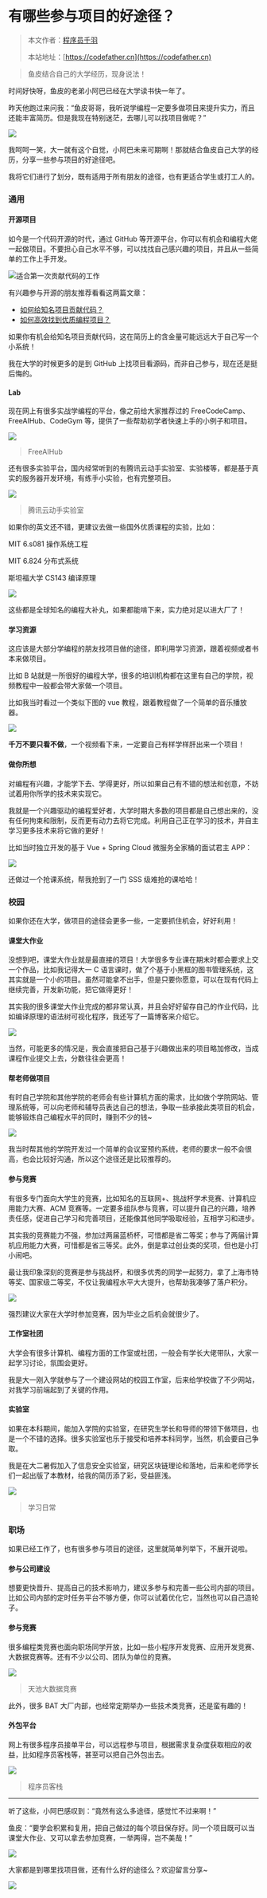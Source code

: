 # 有哪些参与项目的好途径？

> 本文作者：[程序员千羽](https://yuyuanweb.feishu.cn/wiki/Abldw5WkjidySxkKxU2cQdAtnah)
>
> 本站地址：[https://codefather.cn](https://codefather.cn)
 
> 鱼皮结合自己的大学经历，现身说法！

时间好快呀，鱼皮的老弟小阿巴已经在大学读书快一年了。

昨天他跑过来问我：“鱼皮哥哥，我听说学编程一定要多做项目来提升实力，而且还能丰富简历。但是我现在特别迷茫，去哪儿可以找项目做呢？”

![](https://pic.yupi.icu/5563/202311051530081.jpeg)

我呵呵一笑，大一就有这个自觉，小阿巴未来可期啊！那就结合鱼皮自己大学的经历，分享一些参与项目的好途径吧。

我将它们进行了划分，既有适用于所有朋友的途径，也有更适合学生或打工人的。

### 通用

#### 开源项目

如今是一个代码开源的时代，通过 GitHub 等开源平台，你可以有机会和编程大佬一起做项目。不要担心自己水平不够，可以找找自己感兴趣的项目，并且从一些简单的工作上手开发。

![](https://pic.yupi.icu/5563/202311051530370.png)适合第一次贡献代码的工作

有兴趣参与开源的朋友推荐看看这两篇文章：

- [如何给知名项目贡献代码？](http://mp.weixin.qq.com/s?__biz=MzI1NDczNTAwMA==&mid=2247495347&idx=1&sn=bc1e6e5d1a260114e34d4f62ed37dc15&chksm=e9c20944deb58052c057e81bfd87ed33391f8553841e4808df3c957c09a909253defba94aec3&scene=21#wechat_redirect)
- [如何高效找到优质编程项目？](http://mp.weixin.qq.com/s?__biz=MzI1NDczNTAwMA==&mid=2247492597&idx=1&sn=a4629094599f5b821ec2698ea4ef11f5&chksm=e9c20402deb58d146fc13fd8594a5e1f99f943bc96f8f63efb9e67feb0ac815a628d3cb7adef&scene=21#wechat_redirect)

如果你有机会给知名项目贡献代码，这在简历上的含金量可能远远大于自己写一个小系统！

我在大学的时候更多的是到 GitHub 上找项目看源码，而非自己参与，现在还是挺后悔的。

#### Lab

现在网上有很多实战学编程的平台，像之前给大家推荐过的 FreeCodeCamp、FreeAIHub、CodeGym 等，提供了一些帮助初学者快速上手的小例子和项目。

![](https://pic.yupi.icu/5563/202311051530362.png)

> FreeAIHub

还有很多实验平台，国内经常听到的有腾讯云动手实验室、实验楼等，都是基于真实的服务器开发环境，有练手小实验，也有完整项目。

![](https://pic.yupi.icu/5563/202311051530202.png)

> 腾讯云动手实验室

如果你的英文还不错，更建议去做一些国外优质课程的实验，比如：

MIT 6.s081 操作系统工程

MIT 6.824 分布式系统

斯坦福大学 CS143 编译原理

![](https://pic.yupi.icu/5563/202311051530046.png)

这些都是全球知名的编程大补丸，如果都能啃下来，实力绝对足以进大厂了！

#### 学习资源

这应该是大部分学编程的朋友找项目做的途径，即利用学习资源，跟着视频或者书本来做项目。

比如 B 站就是一所很好的编程大学，很多的培训机构都在这里有自己的学院，视频教程中一般都会带大家做一个项目。

比如我当时看过一个类似下图的 vue 教程，跟着教程做了一个简单的音乐播放器。

![](https://pic.yupi.icu/5563/202311051530207.png)

**千万不要只看不做**，一个视频看下来，一定要自己有样学样肝出来一个项目！

#### 做你所想

对编程有兴趣，才能学下去、学得更好，所以如果自己有不错的想法和创意，不妨试着用你所学的技术来实现它。

我就是一个兴趣驱动的编程爱好者，大学时期大多数的项目都是自己想出来的，没有任何拘束和限制，反而更有动力去将它完成。利用自己正在学习的技术，并自主学习更多技术来将它做的更好！

比如当时独立开发的基于 Vue + Spring Cloud 微服务全家桶的面试君主 APP：

![](https://pic.yupi.icu/5563/202311051530397.png)

还做过一个抢课系统，帮我抢到了一门 SSS 级难抢的课哈哈！

### 校园

如果你还在大学，做项目的途径会更多一些，一定要抓住机会，好好利用！

#### 课堂大作业

没想到吧，课堂大作业就是最直接的项目！大学很多专业课在期末时都会要求上交一个作品，比如我记得大一 C 语言课时，做了个基于小黑框的图书管理系统，这其实就是一个小的项目。虽然可能拿不出手，但是只要你愿意，可以在现有代码上继续完善，开发新功能，把它做得更好！

其实我的很多课堂大作业完成的都非常认真，并且会好好留存自己的作业代码，比如编译原理的语法树可视化程序，我还写了一篇博客来介绍它。

![](https://pic.yupi.icu/5563/202311051530927.png)

当然，可能更多的情况是，我会直接把自己基于兴趣做出来的项目略加修改，当成课程作业提交上去，分数往往会更高！

#### 帮老师做项目

有时自己学院和其他学院的老师会有些计算机方面的需求，比如做个学院网站、管理系统等，可以向老师和辅导员表达自己的想法，争取一些承接此类项目的机会，能够锻炼自己编程水平的同时，赚到不少的钱~

![](https://pic.yupi.icu/5563/202311051530199.jpeg)

我当时帮其他的学院开发过一个简单的会议室预约系统，老师的要求一般不会很高，也会比较好沟通，所以这个途径还是比较推荐的。

#### 参与竞赛

有很多专门面向大学生的竞赛，比如知名的互联网+、挑战杯学术竞赛、计算机应用能力大赛、ACM 竞赛等。一定要多组队参与竞赛，可以提升自己的兴趣，培养责任感，促进自己学习和完善项目，还能像其他同学吸取经验，互相学习和进步。

其实我的竞赛能力不强，参加过两届蓝桥杯，可惜都是省二等奖；参与了两届计算机应用能力大赛，可惜都是省三等奖。此外，倒是拿过创业类的奖项，但也是小打小闹吧。

最让我印象深刻的竞赛是参与挑战杯，和很多优秀的同学一起努力，拿了上海市特等奖、国家级二等奖，不仅让我编程水平大大提升，也帮助我凑够了落户积分。

![](https://pic.yupi.icu/5563/202311051530889.png)

强烈建议大家在大学时参加竞赛，因为毕业之后机会就很少了。

#### 工作室社团

大学会有很多计算机、编程方面的工作室或社团，一般会有学长大佬带队，大家一起学习讨论，氛围会更好。

我是大一刚入学就参与了一个建设网站的校园工作室，后来给学校做了不少网站，对我学习前端起到了关键的作用。

#### 实验室

如果在本科期间，能加入学院的实验室，在研究生学长和导师的带领下做项目，也是一个不错的选择。很多实验室也乐于接受和培养本科同学，当然，机会要自己争取。

我是在大二暑假加入了信息安全实验室，研究区块链理论和落地，后来和老师学长们一起出版了本教材，给我的简历添了彩，受益匪浅。

![](https://pic.yupi.icu/5563/202311051530079.jpeg)

> 学习日常

### 职场

如果已经工作了，也有很多参与项目的途径，这里就简单列举下，不展开说啦。

#### 参与公司建设

想要更快晋升、提高自己的技术影响力，建议多参与和完善一些公司内部的项目。比如公司内部的定时任务平台不够方便，你可以试着优化它，当然也可以自己造轮子。

#### 参与竞赛

很多编程类竞赛也面向职场同学开放，比如一些小程序开发竞赛、应用开发竞赛、大数据竞赛等。还有不少以公司、团队为单位的竞赛。

![](https://pic.yupi.icu/5563/202311051530319.png)

> 天池大数据竞赛

此外，很多 BAT 大厂内部，也经常定期举办一些技术类竞赛，还是蛮有趣的！

#### 外包平台

网上有很多程序员接单平台，可以远程参与项目，根据需求复杂度获取相应的收益，比如程序员客栈等，甚至可以把自己外包出去。

![](https://pic.yupi.icu/5563/202311051530333.png)

> 程序员客栈

------

听了这些，小阿巴感叹到：“竟然有这么多途径，感觉忙不过来啊！”

鱼皮：“要学会积累和复用，把自己做过的每个项目保存好。同一个项目既可以当课堂大作业、又可以拿去参加竞赛，一举两得，岂不美哉！”

![](https://pic.yupi.icu/5563/202311051530564.jpeg)

大家都是到哪里找项目做，还有什么好的途径么？欢迎留言分享~

![](https://pic.yupi.icu/5563/202311051530377.png)